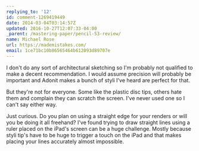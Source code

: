 ```yaml
---
replying_to: '12'
id: comment-1269419449
date: 2014-03-04T03:14:57Z
updated: 2016-10-27T12:07:33-04:00
_parent: /mastering-paper/pencil-53-review/
name: Michael Rose
url: https://mademistakes.com/
email: 1ce71bc10b86565464b612093d89707e
---
```


I don't do any sort of architectural sketching so I'm probably not qualified to
make a decent recommendation. I would assume precision will probably be
important and Adonit makes a bunch of styli I've heard are perfect for that.

But they're not for everyone. Some like the plastic disc tips, others hate them
and complain they can scratch the screen. I've never used one so I can't say
either way.

Just curious. Do you plan on using a straight edge for your renders or will you
be doing it all freehand? I've found trying to draw straight lines using a ruler
placed on the iPad's screen can be a huge challenge. Mostly because styli tip's
have to be huge to trigger a touch on the iPad and that makes placing your lines
accurately almost impossible.
